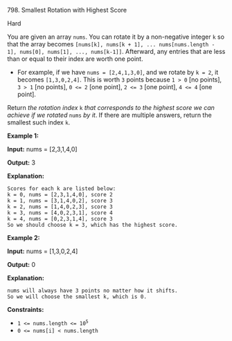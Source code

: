 ﻿798\. Smallest Rotation with Highest Score

Hard

You are given an array `nums`. You can rotate it by a non-negative integer `k` so that the array becomes `[nums[k], nums[k + 1], ... nums[nums.length - 1], nums[0], nums[1], ..., nums[k-1]]`. Afterward, any entries that are less than or equal to their index are worth one point.

*   For example, if we have `nums = [2,4,1,3,0]`, and we rotate by `k = 2`, it becomes `[1,3,0,2,4]`. This is worth `3` points because `1 > 0` [no points], `3 > 1` [no points], `0 <= 2` [one point], `2 <= 3` [one point], `4 <= 4` [one point].

Return _the rotation index_ `k` _that corresponds to the highest score we can achieve if we rotated_ `nums` _by it_. If there are multiple answers, return the smallest such index `k`.

**Example 1:**

**Input:** nums = [2,3,1,4,0]

**Output:** 3

**Explanation:**

    Scores for each k are listed below:
    k = 0, nums = [2,3,1,4,0], score 2
    k = 1, nums = [3,1,4,0,2], score 3
    k = 2, nums = [1,4,0,2,3], score 3
    k = 3, nums = [4,0,2,3,1], score 4
    k = 4, nums = [0,2,3,1,4], score 3
    So we should choose k = 3, which has the highest score. 

**Example 2:**

**Input:** nums = [1,3,0,2,4]

**Output:** 0

**Explanation:**

    nums will always have 3 points no matter how it shifts.
    So we will choose the smallest k, which is 0. 

**Constraints:**

*   <code>1 <= nums.length <= 10<sup>5</sup></code>
*   `0 <= nums[i] < nums.length`